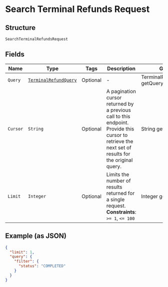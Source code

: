 
# Search Terminal Refunds Request

## Structure

`SearchTerminalRefundsRequest`

## Fields

| Name | Type | Tags | Description | Getter |
|  --- | --- | --- | --- | --- |
| `Query` | [`TerminalRefundQuery`](/doc/models/terminal-refund-query.md) | Optional | - | TerminalRefundQuery getQuery() |
| `Cursor` | `String` | Optional | A pagination cursor returned by a previous call to this endpoint.<br>Provide this cursor to retrieve the next set of results for the original query. | String getCursor() |
| `Limit` | `Integer` | Optional | Limits the number of results returned for a single request.<br>**Constraints**: `>= 1`, `<= 100` | Integer getLimit() |

## Example (as JSON)

```json
{
  "limit": 1,
  "query": {
    "filter": {
      "status": "COMPLETED"
    }
  }
}
```

